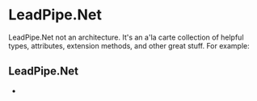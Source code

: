 # LeadPipe.Net

LeadPipe.Net not an architecture. It's an a'la carte collection of helpful types, attributes, extension methods, and other great stuff. For example:

## LeadPipe.Net

- 